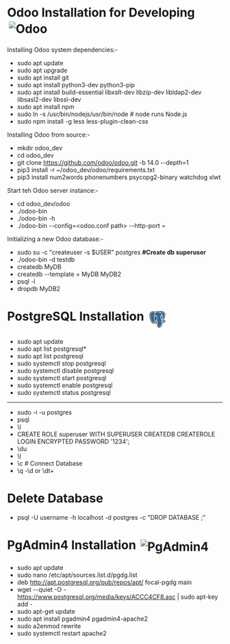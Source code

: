 # Odoo Installation for Developing <img src="https://mms.businesswire.com/media/20191217005513/en/763363/22/Odoo_LP-logo.jpg" alt="Odoo" height="40" style="vertical-align:top; margin:4px">

 Installing Odoo system dependencies:-
  - sudo apt update
  - sudo apt upgrade
  - sudo apt install git
  - sudo apt install python3-dev python3-pip
  - sudo apt install build-essential libxslt-dev libzip-dev libldap2-dev libsasl2-dev libssl-dev
  - sudo apt install npm
  - sudo ln -s /usr/bin/nodejs/usr/bin/node # node runs Node.js
  - sudo npm install -g less less-plugin-clean-css
 
 Installing Odoo from source:-
  - mkdir odoo_dev
  - cd odoo_dev
  - git clone https://github.com/odoo/odoo.git -b 14.0 --depth=1
  - pip3 install -r ~/odoo_dev/odoo/requirements.txt
  - pip3 install num2words phonenumbers psycopg2-binary watchdog xlwt
  
 Start teh Odoo server instance:-
  - cd odoo_dev/odoo
  - ./odoo-bin 
  - ./odoo-bin -h
  - ./odoo-bin --config=<odoo.conf path>  --http-port = <new port>
 
 Initializing a new Odoo database:-
  - sudo su -c "createuser -s $USER" postgres <b>#Create db superuser</b>
  - ./odoo-bin -d testdb
  - createdb MyDB
  - createdb --template = MyDB MyDB2
  - psql -l
  - dropdb MyDB2
  


# PostgreSQL Installation <img src="https://github.com/devicons/devicon/blob/master/icons/postgresql/postgresql-original.svg" alt="Postgresql" height="40" style="vertical-align:top; margin:4px">
  - sudo apt update
  - sudo apt list postgresql*
  - sudo apt list postgresql
  - sudo systemctl stop postgresql
  - sudo systemctl disable postgresql
  - sudo systemctl start postgresql
  - sudo systemctl enable postgresql
  - sudo systemctl status postgresql
  - --------------------------------------------
  -  sudo -i -u postgres
  -  psql
  -  \l
  - CREATE ROLE superuser WITH SUPERUSER CREATEDB CREATEROLE LOGIN ENCRYPTED PASSWORD '1234';
  - \du
  - \l <list of databases>
  - \c <database name> # Connect Database
  - \q <exit from anything>
  -\d or \dt+ <Show all tables in database>
 
 # Delete Database  
  - psql -U username -h localhost -d postgres -c "DROP DATABASE  <db name>;"

# PgAdmin4 Installation <img src="https://www.ktexperts.com/wp-content/uploads/2019/07/pgadmin4.png" alt="PgAdmin4" height="40" style="vertical-align:top; margin:4px">

  - sudo apt update 
  - sudo nano /etc/apt/sources.list.d/pgdg.list
  - deb http://apt.postgresql.org/pub/repos/apt/ focal-pgdg main
  - wget --quiet -O - https://www.postgresql.org/media/keys/ACCC4CF8.asc | sudo apt-key add -
  - sudo apt-get update
  - sudo apt install pgadmin4 pgadmin4-apache2
  - sudo a2enmod rewrite
  - sudo systemctl restart apache2
  
